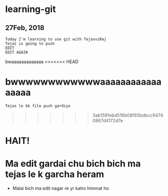 # learning-git
## 27Feb, 2018
	Today I'm learning to use git with TejasviRaj
	Tejas is going to push
	EDIT
	EDIT AGAIN
bwaaaaaaaaaaaaa
<<<<<<< HEAD

bwwwwwwwwwwwwaaaaaaaaaaaaaaaaa
=======
	Tejas le kk file push gardiyo
>>>>>>> 3ab1591ebd516b08f93bdbcc94740867d4172d7e

# HAIT!

# Ma edit gardai chu bich bich ma tejas le k garcha heram
- Malai bich ma edit nagar re yr
katro himmat ho
